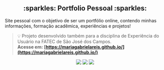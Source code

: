 <h2 align="center"> :sparkles: Portfolio Pessoal :sparkles: </h2>

Site pessoal com o objetivo de ser um portfólio online, contendo minhas informações, formação acadêmica, experiências e projetos! 

> 💡 Projeto desenvolvido também para a disciplina de Experiência do Usuário na FATEC de São José dos Campos. <br>
>  **Acesse em: [https://mariagabrielareis.github.io/](https://mariagabrielareis.github.io/)**

<div align="center">
  <img src="https://img.shields.io/badge/Figma-ff8c80?style=for-the-badge&logo=Figma&logoColor=white" />
  <img src="https://img.shields.io/badge/React-00d1d1?style=for-the-badge&logo=react&logoColor=white" />
  <img src="https://img.shields.io/badge/TypeScript-45b6c4?style=for-the-badge&logo=typescript&logoColor=white" />
</div>
